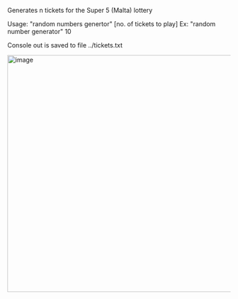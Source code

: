 Generates n tickets for the Super 5 (Malta) lottery

Usage: "random numbers genertor" [no. of tickets to play]
Ex: "random number generator" 10

Console out is saved to file ../tickets.txt

<img width="535" alt="image" src="https://github.com/user-attachments/assets/3b6f1796-afec-4fe8-af33-712f4047a996">
